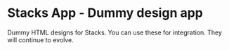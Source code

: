 # Stacks App - Dummy design app
Dummy HTML designs for Stacks. You can use these for integration. They will continue to evolve.
